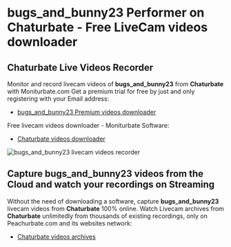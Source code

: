 # bugs_and_bunny23 Performer on Chaturbate - Free LiveCam videos downloader

## Chaturbate Live Videos Recorder

Monitor and record livecam videos of **bugs_and_bunny23** from **Chaturbate** with Moniturbate.com
Get a premium trial for free by just and only registering with your Email address:
* [bugs_and_bunny23 Premium videos downloader](https://moniturbate.com/request-demo-licence-key.html)

Free livecam videos downloader - Moniturbate Software:
* [Chaturbate videos downloader](https://moniturbate.com/moniturbate-download-software.html)

![bugs_and_bunny23 livecam videos recorder](https://peachurnet.com/templates/moniturbate-software.png)


## Capture bugs_and_bunny23 videos from the Cloud and watch your recordings on Streaming

Without the need of downloading a software, capture **bugs_and_bunny23** livecam videos from **Chaturbate** 100% online.
Watch Livecam archives from **Chaturbate** unlimitedly from thousands of existing recordings, only on Peachurbate.com and its websites network:
* [Chaturbate videos archives](https://peachurnet.com/)